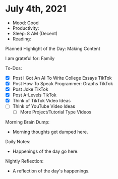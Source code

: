 # July 4th, 2021

- Mood: Good
- Productivity: 
- Sleep: 8 AM (Decent)
- Reading: 

Planned Highlight of the Day: Making Content

I am grateful for: Family

To-Dos:
- [x] Post I Got An AI To Write College Essays TikTok
- [x] Post How To Speak Programmer: Graphs TikTok
- [x] Post Joke TikTok
- [x] Post A-Levels TikTok
- [x] Think of TikTok Video Ideas
- [ ] Think of YouTube Video Ideas
	- [ ] More Project/Tutorial Type Videos

Morning Brain Dump:
- Morning thoughts get dumped here.

Daily Notes:
- Happenings of the day go here.


Nightly Reflection: 
- A reflection of the day's happenings.





